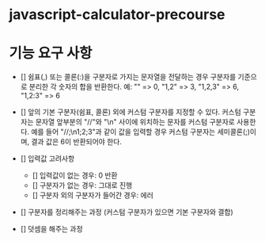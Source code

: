 # javascript-calculator-precourse

# 기능 요구 사항

- [] 쉼표(,) 또는 콜론(:)을 구분자로 가지는 문자열을 전달하는 경우 구분자를 기준으로 분리한 각 숫자의 합을 반환한다. 예: "" => 0, "1,2" => 3, "1,2,3" => 6, "1,2:3" => 6

- [] 앞의 기본 구분자(쉼표, 콜론) 외에 커스텀 구분자를 지정할 수 있다. 커스텀 구분자는 문자열 앞부분의 "//"와 "\n" 사이에 위치하는 문자를 커스텀 구분자로 사용한다. 예를 들어 "//;\n1;2;3"과 같이 값을 입력할 경우 커스텀 구분자는 세미콜론(;)이며, 결과 값은 6이 반환되어야 한다.

- [] 입력값 고려사항

  - [] 입력값이 없는 경우: 0 반환
  - [] 구분자가 없는 경우: 그대로 진행
  - [] 구분자 외의 구분자가 들어간 경우: 에러

- [] 구분자를 정리해주는 과정 (커스텀 구분자가 있으면 기본 구분자와 결합)

- [] 덧셈을 해주는 과정
